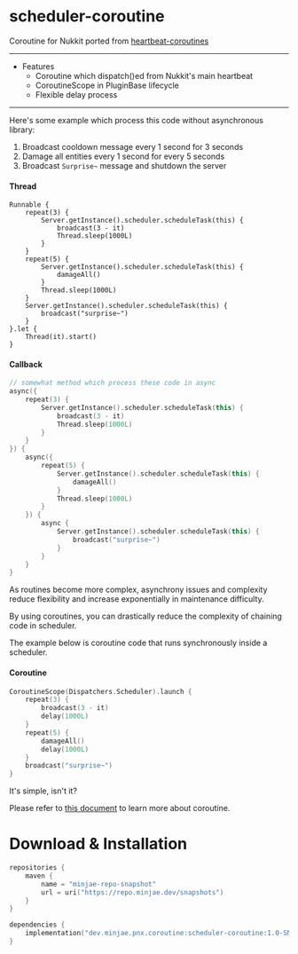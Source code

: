 # scheduler-coroutine

Coroutine for Nukkit ported from [heartbeat-coroutines](https://github.com/monun/heartbeat-coroutines/tree/master)

--- 

* Features
    * Coroutine which dispatch()ed from Nukkit's main heartbeat
    * CoroutineScope in PluginBase lifecycle
    * Flexible delay process

---
Here's some example which process this code without asynchronous library:

1. Broadcast cooldown message every 1 second for 3 seconds
2. Damage all entities every 1 second for every 5 seconds
3. Broadcast `Surprise~` message and shutdown the server

#### Thread

```
Runnable {
    repeat(3) { 
        Server.getInstance().scheduler.scheduleTask(this) {
            broadcast(3 - it)
            Thread.sleep(1000L)
        }
    }
    repeat(5) {
        Server.getInstance().scheduler.scheduleTask(this) {
            damageAll()
        }
        Thread.sleep(1000L)
    }
    Server.getInstance().scheduler.scheduleTask(this) {
        broadcast("surprise~")
    }
}.let {
    Thread(it).start()
}
```

#### Callback

```kotlin
// somewhat method which process these code in async
async({
    repeat(3) {
        Server.getInstance().scheduler.scheduleTask(this) {
            broadcast(3 - it)
            Thread.sleep(1000L)
        }
    }
}) {
    async({
        repeat(5) {
            Server.getInstance().scheduler.scheduleTask(this) {
                damageAll()
            }
            Thread.sleep(1000L)
        }
    }) {
        async {
            Server.getInstance().scheduler.scheduleTask(this) {
                broadcast("surprise~")
            }
        }
    }
}
```

As routines become more complex, asynchrony issues and complexity reduce flexibility and increase exponentially in
maintenance difficulty.

By using coroutines, you can drastically reduce the complexity of chaining code in scheduler.

The example below is coroutine code that runs synchronously inside a scheduler.

#### Coroutine

```kotlin
CoroutineScope(Dispatchers.Scheduler).launch {
    repeat(3) {
        broadcast(3 - it)
        delay(1000L)
    }
    repeat(5) {
        damageAll()
        delay(1000L)
    }
    broadcast("surprise~")
}
```

It's simple, isn't it?

Please refer to [this document](https://kotlinlang.org/docs/coroutines-overview.html) to learn more about coroutine.

# Download & Installation

```kotlin
repositories {
    maven {
        name = "minjae-repo-snapshot"
        url = uri("https://repo.minjae.dev/snapshots")
    }
}

dependencies {
    implementation("dev.minjae.pnx.coroutine:scheduler-coroutine:1.0-SNAPSHOT")
}
```